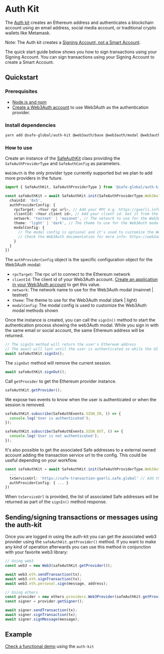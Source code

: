 # Auth Kit

The [Auth kit](https://github.com/safe-global/account-abstraction-sdk/tree/main/packages/auth-kit) creates an Ethereum address and authenticates a blockchain account using an email address, social media account, or traditional crypto wallets like Metamask.

Note: The Auth kit creates a [Signing Account, not a Smart Account](/learn/what-is-a-smart-contract-account.md#smart-accounts-vs-signing-accounts). 

The quick start guide below shows you how to sign transactions using your Signing Account. You can sign transactions using your Signing Account to create a Smart Account.

## Quickstart

### Prerequisites

- [Node.js and npm](https://docs.npmjs.com/downloading-and-installing-node-js-and-npm)
- [Create a Web3Auth account](https://web3auth.io) to use Web3Auth as the authentication provider.

### Install dependencies

```bash
yarn add @safe-global/auth-kit @web3auth/base @web3auth/modal @web3auth/openlogin-adapter
```

### How to use

Create an instance of the [SafeAuthKit](https://github.com/safe-global/account-abstraction-sdk/blob/main/packages/auth-kit/src/SafeAuthKit.ts) class providing the `SafeAuthProviderType` and `SafeAuthConfig` as parameters.

`Web3Auth` is the only provider type currently supported but we plan to add more providers in the future.

```typescript
import { SafeAuthKit, SafeAuthProviderType } from '@safe-global/auth-kit'

const safeAuthKit = await SafeAuthKit.init(SafeAuthProviderType.Web3Auth, {
  chainId: '0x5',
  authProviderConfig: {
    rpcTarget: <Your rpc url>, // Add your RPC e.g. https://goerli.infura.io/v3/<your project id>
    clientId: <Your client id>, // Add your client id. Get it from the Web3Auth dashboard
    network: 'testnet' | 'mainnet', // The network to use for the Web3Auth modal. Use 'testnet' while developing and 'mainnet' for production use
    theme: 'light' | 'dark', // The theme to use for the Web3Auth modal
    modalConfig: {
      // The modal config is optional and it's used to customize the Web3Auth modal
      // Check the Web3Auth documentation for more info: https://web3auth.io/docs/sdk/web/modal/whitelabel#initmodal
    }
  }
})
```

The `authProviderConfig` object is the specific configuration object for the Web3Auth modal:

- `rpcTarget`: The rpc url to connect to the Ethereum network
- `clientId`: The client id of your Web3Auth account. [Create an application in your Web3Auth account](https://dashboard.web3auth.io) to get this value.
- `network`: The network name to use for the Web3Auth modal (mainnet | testnet)
- `theme`: The theme to use for the Web3Auth modal (dark | light)
- `modalConfig`: The modal config is used to customize the Web3Auth modal methods shown

Once the instance is created, you can call the `signIn()` method to start the authentication process showing the web3Auth modal.
While you sign in with the same email or social account, the same Ethereum address will be returned.

```typescript
// The signIn method will return the user's Ethereum address
// The await will last until the user is authenticated so while the UI modal is showed
await safeAuthKit.signIn();
```

The `signOut` method will remove the current session.

```typescript
await safeAuthKit.signOut();
```

Call `getProvider` to get the Ethereum provider instance.

```typescript
safeAuthKit.getProvider();
```

We expose two events to know when the user is authenticated or when the session is removed.

```typescript
safeAuthKit.subscribe(SafeAuthEvents.SIGN_IN, () => {
  console.log('User is authenticated');
});

safeAuthKit.subscribe(SafeAuthEvents.SIGN_OUT, () => {
  console.log('User is not authenticated');
});
```

It's also possible to get the associated Safe addresses to a external owned account adding the transaction service url to the config. This could be useful depending on your workflow.

```typescript
const safeAuthKit = await SafeAuthKit.init(SafeAuthProviderType.Web3Auth, {
  ...
  txServiceUrl: 'https://safe-transaction-goerli.safe.global' // Add the corresponding transaction service url depending on the network. Other networks: https://docs.gnosis-safe.io/learn/infrastructure/available-services#safe-transaction-service
  authProviderConfig: { ... }
})
```

When `txServiceUrl` is provided, the list of associated Safe addresses will be returned as part of the `signIn()` method response.

## Sending/signing transactions or messages using the auth-kit

Once you are logged in using the auth-kit you can get the associated web3 provider using the `safeAuthKit.getProvider()` method. If you want to make any kind of operation afterwards you can use this method in conjunction with your favorite web3 library:

```typescript
// Using web3
const web3 = new Web3(safeAuthKit.getProvider());

await web3.eth.sendTransaction(tx);
await web3.eth.signTransaction(tx);
await web3.eth.personal.sign(message, address);

// Using ethers
const provider = new ethers.providers.Web3Provider(safeAuthKit.getProvider());
const signer = provider.getSigner();

await signer.sendTransaction(tx);
await signer.signTransaction(tx);
await signer.signMessage(message);
```

## Example

[Check a functional demo](https://github.com/safe-global/account-abstraction-sdk/tree/main/packages/auth-kit/example) using the `auth-kit`

